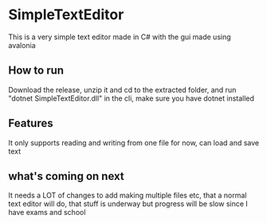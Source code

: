 # SimpleTextEditor

This is a very simple text editor made in C# with the gui made using avalonia

## How to run

Download the release, unzip it and cd to the extracted folder, and run "dotnet SimpleTextEditor.dll" in the cli, make sure you have dotnet installed

## Features

It only supports reading and  writing from one file for now, can load and save text

## what's coming on next

It needs a LOT  of changes to add making multiple files etc, 
that a normal text editor will do, that stuff is underway but progress will be slow since I have exams and school
